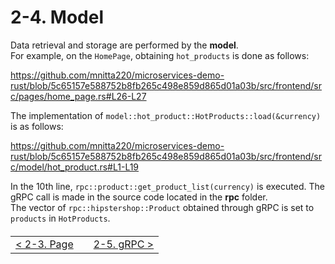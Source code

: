 # 2-4. Model

Data retrieval and storage are performed by the **model**.  
For example, on the `HomePage`, obtaining `hot_products` is done as follows:

https://github.com/mnitta220/microservices-demo-rust/blob/5c65157e588752b8fb265c498e859d865d01a03b/src/frontend/src/pages/home_page.rs#L26-L27

The implementation of `model::hot_product::HotProducts::load(&currency)` is as follows:

https://github.com/mnitta220/microservices-demo-rust/blob/5c65157e588752b8fb265c498e859d865d01a03b/src/frontend/src/model/hot_product.rs#L1-L19

In the 10th line, `rpc::product::get_product_list(currency)` is executed. The gRPC call is made in the source code located in the **rpc** folder.  
The vector of `rpc::hipstershop::Product` obtained through gRPC is set to `products` in `HotProducts`.

<table style="width: 90%; margin-top: 20px;">
<tr>
<td style="text-align: left"><a href="./2-3.page.md">&lt;&nbsp;2-3. Page</a></td>
<td></td>
<td style="text-align: right"><a href="./2-5.rpc.md">2-5. gRPC&nbsp;&gt;</a></td>
</tr>
</table>
